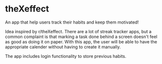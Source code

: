 # theXeffect
An app that help users track their habits and keep them motivated!

Idea inspired by r/theXeffect. There are a lot of streak tracker apps, but a common complaint is that marking a task done behind a screen doesn't feel as good as doing it on paper. With this app, the user will be able to have the appropriate calender without having to create it manually.

The app includes login functionality to store previous habits.
